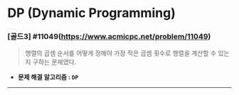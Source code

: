 # DP (Dynamic Programming)

### [골드3] #11049(https://www.acmicpc.net/problem/11049)

>행렬의 곱셈 순서를 어떻게 정해야 가장 적은 곱셈 횟수로 행렬을 계산할 수 있는지 구하는 문제였다.  

* **문제 해결 알고리즘 : ```DP```**

---